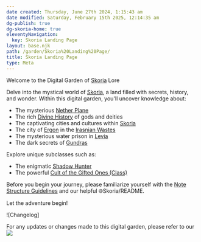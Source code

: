 ```yaml
---
date created: Thursday, June 27th 2024, 1:15:43 am
date modified: Saturday, February 15th 2025, 12:14:35 am
dg-publish: true
dg-skoria-home: true
eleventyNavigation:
  key: Skoria Landing Page
layout: base.njk
path: /garden/Skoria%20Landing%20Page/
title: Skoria Landing Page
type: Meta
---
```


Welcome to the Digital Garden of [Skoria](/garden/%F0%9F%8C%90Worldbuilding/Skoria) Lore

Delve into the mystical world of [Skoria](/garden/%F0%9F%8C%90Worldbuilding/Skoria), a land filled with secrets, history, and wonder. Within this digital garden, you'll uncover knowledge about:

- The mysterious [Nether Plane](/garden/%F0%9F%8C%90Worldbuilding/Nether%20Plane)
- The rich [Divine History](/garden/%F0%9F%8C%90Worldbuilding/Nether%20Plane/Divine%20History) of gods and deities
- The captivating cities and cultures within [Skoria](/garden/%F0%9F%8C%90Worldbuilding/Skoria)
- The city of [Ergon](/garden/%F0%9F%8C%90Worldbuilding/Material%20Plane/%F0%9F%8F%9C%EF%B8%8FIrasnian%20Wastes/Regions/Ergon) in the [Irasnian Wastes](/garden/%F0%9F%8C%90Worldbuilding/Material%20Plane/%F0%9F%8F%9C%EF%B8%8FIrasnian%20Wastes/Irasnian%20Wastes) 
- The mysterious water prison in [Levia](/garden/%F0%9F%8C%90Worldbuilding/Material%20Plane/%F0%9F%8C%8ALevia/Levia)
- The dark secrets of [Gundras](/garden/%F0%9F%8C%90Worldbuilding/Material%20Plane/%F0%9F%8F%B0%20Gundras/Gundras)

Explore unique subclasses such as:

- The enigmatic [Shadow Hunter](/garden/%F0%9F%8C%90Worldbuilding/Material%20Plane/%E2%9C%A8%20Other/Subclasses/Shadow%20Hunter)
- The powerful [Cult of the Gifted Ones (Class)](/garden/%F0%9F%8C%90Worldbuilding/Material%20Plane/%E2%9C%A8%20Other/Subclasses/Cult%20of%20the%20Gifted%20Ones%20%28Class%29)

Before you begin your journey, please familiarize yourself with the [Note Structure Guidelines](/garden/Meta/Note%20Structure%20Guidelines) and our helpful 🌐Skoria/README.

Let the adventure begin!

![Changelog]

For any updates or changes made to this digital garden, please refer to our ![](/static/Placeholder.png)